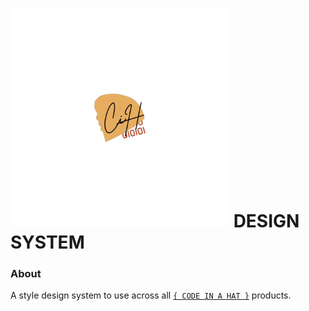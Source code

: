 # <img src="docs/readme_header.svg" width="350px" height="350px"> DESIGN SYSTEM

### About
A style design system to use across all [`{ CODE IN A HAT }`](https://github.com/codeinahat) products.
